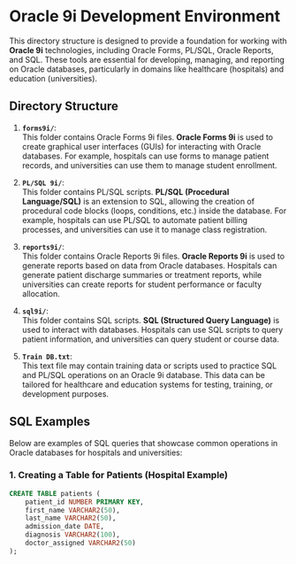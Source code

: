 # Oracle 9i Development Environment

This directory structure is designed to provide a foundation for working with **Oracle 9i** technologies, including Oracle Forms, PL/SQL, Oracle Reports, and SQL. These tools are essential for developing, managing, and reporting on Oracle databases, particularly in domains like healthcare (hospitals) and education (universities).

## Directory Structure

1. **`forms9i/`**:  
   This folder contains Oracle Forms 9i files. **Oracle Forms 9i** is used to create graphical user interfaces (GUIs) for interacting with Oracle databases. For example, hospitals can use forms to manage patient records, and universities can use them to manage student enrollment.

2. **`PL/SQL 9i/`**:  
   This folder contains PL/SQL scripts. **PL/SQL (Procedural Language/SQL)** is an extension to SQL, allowing the creation of procedural code blocks (loops, conditions, etc.) inside the database. For example, hospitals can use PL/SQL to automate patient billing processes, and universities can use it to manage class registration.

3. **`reports9i/`**:  
   This folder contains Oracle Reports 9i files. **Oracle Reports 9i** is used to generate reports based on data from Oracle databases. Hospitals can generate patient discharge summaries or treatment reports, while universities can create reports for student performance or faculty allocation.

4. **`sql9i/`**:  
   This folder contains SQL scripts. **SQL (Structured Query Language)** is used to interact with databases. Hospitals can use SQL scripts to query patient information, and universities can query student or course data.

5. **`Train DB.txt`**:  
   This text file may contain training data or scripts used to practice SQL and PL/SQL operations on an Oracle 9i database. This data can be tailored for healthcare and education systems for testing, training, or development purposes.

## SQL Examples

Below are examples of SQL queries that showcase common operations in Oracle databases for hospitals and universities:

### 1. Creating a Table for Patients (Hospital Example)
```sql
CREATE TABLE patients (
    patient_id NUMBER PRIMARY KEY,
    first_name VARCHAR2(50),
    last_name VARCHAR2(50),
    admission_date DATE,
    diagnosis VARCHAR2(100),
    doctor_assigned VARCHAR2(50)
);
